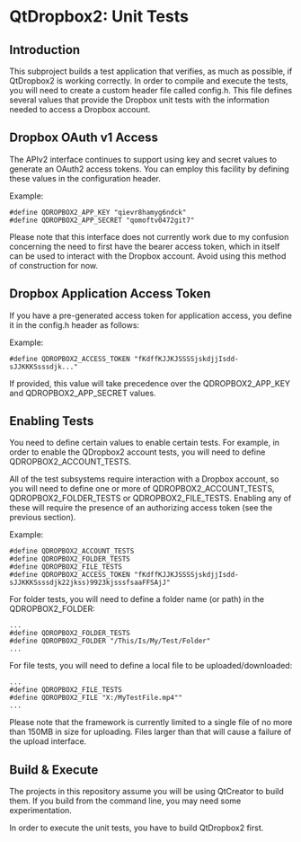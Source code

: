 # QtDropbox2: Unit Tests

## Introduction
This subproject builds a test application that verifies, as much as possible, if
QtDropbox2 is working correctly.  In order to compile and execute the tests, you
will need to create a custom header file called config.h.  This file defines
several values that provide the Dropbox unit tests with the information needed
to access a Dropbox account.

## Dropbox OAuth v1 Access
The APIv2 interface continues to support using key and secret values to generate
an OAuth2 access tokens.  You can employ this facility by defining these values
in the configuration header.

Example:

    #define QDROPBOX2_APP_KEY "qievr8hamyg6ndck"
    #define QDROPBOX2_APP_SECRET "qomoftv0472git7"

Please note that this interface does not currently work due to my confusion
concerning the need to first have the bearer access token, which in itself can
be used to interact with the Dropbox account.  Avoid using this method of
construction for now.

## Dropbox Application Access Token
If you have a pre-generated access token for application access, you define it
in the config.h header as follows:

Example:

    #define QDROPBOX2_ACCESS_TOKEN "fKdffKJJKJSSSSjskdjjIsdd-sJJKKKSsssdjk..."

If provided, this value will take precedence over the QDROPBOX2_APP_KEY and
QDROPBOX2_APP_SECRET values.

## Enabling Tests
You need to define certain values to enable certain tests.  For example, in
order to enable the QDropbox2 account tests, you will need to define
QDROPBOX2_ACCOUNT_TESTS.

All of the test subsystems require interaction with a Dropbox account, so you
will need to define one or more of QDROPBOX2_ACCOUNT_TESTS, QDROPBOX2_FOLDER_TESTS
or QDROPBOX2_FILE_TESTS.  Enabling any of these will require the presence of an
authorizing access token (see the previous section).

Example:

    #define QDROPBOX2_ACCOUNT_TESTS
    #define QDROPBOX2_FOLDER_TESTS
    #define QDROPBOX2_FILE_TESTS
    #define QDROPBOX2_ACCESS_TOKEN "fKdffKJJKJSSSSjskdjjIsdd-sJJKKKSsssdjk22jkss)9923kjsssfsaaFFSAjJ"

For folder tests, you will need to define a folder name (or path) in the
QDROPBOX2_FOLDER:

    ...
    #define QDROPBOX2_FOLDER_TESTS
    #define QDROPBOX2_FOLDER "/This/Is/My/Test/Folder"
    ...

For file tests, you will need to define a local file to be uploaded/downloaded:

    ...
    #define QDROPBOX2_FILE_TESTS
    #define QDROPBOX2_FILE "X:/MyTestFile.mp4""
    ...

Please note that the framework is currently limited to a single file of no more
than 150MB in size for uploading.  Files larger than that will cause a failure
of the upload interface.

## Build & Execute
The projects in this repository assume you will be using QtCreator to build
them.  If you build from the command line, you may need some experimentation.

In order to execute the unit tests, you have to build QtDropbox2 first.
